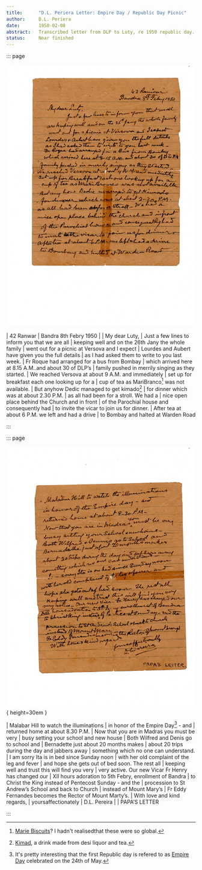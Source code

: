 ```yaml
---
title:      "D.L. Periera Letter: Empire Day / Republic Day Picnic"
author:     D.L. Periera
date:       1950-02-08
abstract:   Transcribed letter from DLP to Luty, re 1950 republic day.
status:     Near finished
---
```


::: page

![Page  1](./01.jpg)

|                                             42 Ranwar
|                                 Bandra 8th Febry 1950
|
| My dear Luty,
|         Just a few lines to inform you that we are all
| keeping well and on the 26th Jany the whole family
| went out for a picnic at Versova and I expect
| Lourdes and Aubert have given you the full details
| as I had asked them to write to you last week.
| Fr Roque had arranged for a bus from Bombay
| which arrived here at 8.15 A.M..and about 30 of DLP’s
| family pushed in merrily singing as they started.
| We reached Versova at about 9 A.M. and immediately
| set up for breakfast each one looking up for a
| cup of tea as MariBranco[^mari-branco] was not available.
| But anyhow Dedic managed to get kimado[^kimado]
| for dinner which was at about 2.30 P.M.
| as all had been for a stroll. We had a
| nice open place behind the Church and in front
| of the Parochial house and consequently had
| to invite the vicar to join us for dinner.
| After tea at about 6 P.M. we left and had a drive
| to Bombay and halted at Warden Road

[^mari-branco]: [Marie Biscuits](https://en.wikipedia.org/wiki/Marie_biscuit)? I hadn't realisedthat these were so global.
[^kimado]:  [Kimad](https://timesofindia.indiatimes.com/life-style/food-news/khimad-the-desi-version-of-mulled-wine-thats-made-with-country-liquor/photostory/88681872.cms),
            a drink made from desi liquor and tea.

:::

::: page

![](./02.jpg){ height=30em }

| Malabar Hill to watch the illuminations
| in honor of the Empire Day[^empire-day] - and
| returned home at about 8.30 P.M.
| Now that you are in Madras you must be very
| busy setting your school and new house
| Both Wilfred and Denis go to school and
| Bernadette just about 20 months makes
| about 20 trips during the day and jabbers away
| something which no one can understand.
| I am sorry Ita is in bed since Sunday noon
| with her old complaint of the leg and fever
| and hope she gets out of bed soon. The rest all
| keeping well and trust this will find you very
| very active. Our new Vicar Fr Henry has changed our
| XII hours adoration to 5th Febry, enrollment of Bandra
| to Christ the King instead of Pentecost Sunday - and the
| procession to St Andrew’s School and back to Church
| instead of Mount Mary’s
| Fr Eddy Fernandes becomes the Rector of Mount Marty’s.
| With love and kind regards,
|                                       yoursaffectionately
|                                               D.L. Pereira
|
|                                              PAPA’S LETTER

[^empire-day]:
    It's pretty interesting that the first Republic day is refered to as
    [Empire Day](https://www.historic-uk.com/HistoryUK/HistoryofBritain/Empire-Day/)
    celebrated on the 24th of May.

:::
